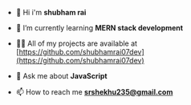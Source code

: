 - 👋 Hi i'm **shubham rai**

- 🌱 I’m currently learning **MERN stack development**

- 👨‍💻 All of my projects are available at [https://github.com/shubhamrai07dev](https://github.com/shubhamrai07dev)

- 💬 Ask me about **JavaScript**

- 📫 How to reach me **srshekhu235@gmail.com**

